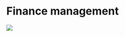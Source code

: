<h1><strong>Finance management</strong></h1>

<img src="https://images.pexels.com/photos/9660/business-money-pink-coins.jpg?cs=srgb&dl=pexels-skitterphoto-9660.jpg&fm=jpg"/>
